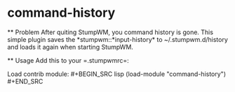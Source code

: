 # command-history

** Problem
After quiting StumpWM, you command history is gone.
This simple plugin saves the \*stumpwm::\*input-history\* to ~/.stumpwm.d/history and loads it again when starting StumpWM.

** Usage
Add this to your =.stumpwmrc=:

Load contrib module:
#+BEGIN_SRC lisp
  (load-module "command-history")
#+END_SRC
